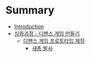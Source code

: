 # Summary

* [Introduction](README.md)
* [심화과정 - 디펜스 게임 만들기](-/README.md)
   * [디펜스 게임 프로토타입 제작](-/prototype.md)
       * [새총 발사](-/fire.md)

